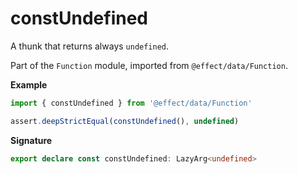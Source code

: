 # constUndefined

A thunk that returns always `undefined`.

Part of the `Function` module, imported from `@effect/data/Function`.

**Example**

```ts
import { constUndefined } from '@effect/data/Function'

assert.deepStrictEqual(constUndefined(), undefined)
```

**Signature**

```ts
export declare const constUndefined: LazyArg<undefined>
```
